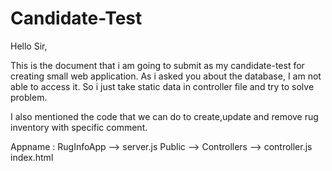 # Candidate-Test
Hello Sir,

This is the document that i am going to submit as my candidate-test for creating small web application.
As i asked you about the database, I am not able to access it. So i just take static data in controller file and try to solve problem.

I also mentioned the code that we can do to create,update and remove rug inventory with specific comment.


Appname : RugInfoApp --> server.js
                         Public --> Controllers --> controller.js
                                    index.html                          
                
